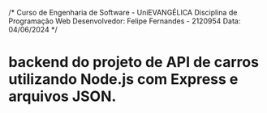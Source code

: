 /*
Curso de Engenharia de Software - UniEVANGÉLICA
Disciplina de Programação Web
Desenvolvedor: Felipe Fernandes - 2120954
Data: 04/06/2024 
*/

# backend do projeto de API de carros utilizando Node.js com Express e arquivos JSON.
